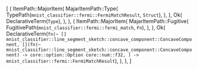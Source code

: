 [
    (
        ItemPath::MajorItem(
            MajarItemPath::Type(
                TypePath(`mnist_classifier::fermi::FermiMatchResult`, `Struct`),
            ),
        ),
        Ok(
            DeclarativeTerm(`Type`),
        ),
    ),
    (
        ItemPath::MajorItem(
            MajarItemPath::Fugitive(
                FugitivePath(`mnist_classifier::fermi::fermi_match`, `Fn`),
            ),
        ),
        Ok(
            DeclarativeTerm(`fn(~ [] mnist_classifier::line_segment_sketch::concave_component::ConcaveComponent, [](fn(~ mnist_classifier::line_segment_sketch::concave_component::ConcaveComponent) -> core::option::Option core::num::f32, ) -> mnist_classifier::fermi::FermiMatchResult`),
        ),
    ),
]